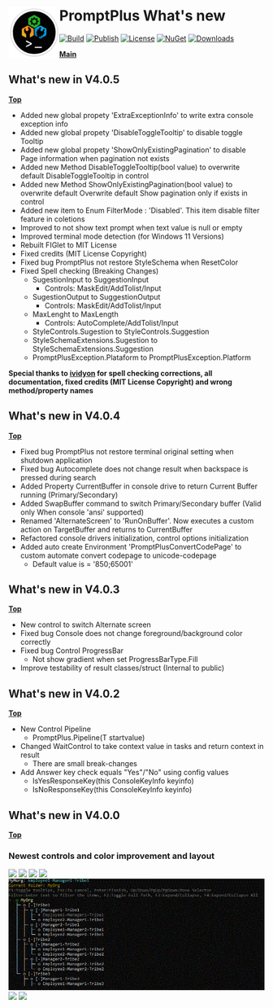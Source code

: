 # <img align="left" width="100" height="100" src="./Docs/images/icon.png">PromptPlus What's new

[![Build](https://github.com/FRACerqueira/PromptPlus/workflows/Build/badge.svg)](https://github.com/FRACerqueira/PromptPlus/actions/workflows/build.yml)
[![Publish](https://github.com/FRACerqueira/PromptPlus/actions/workflows/publish.yml/badge.svg)](https://github.com/FRACerqueira/PromptPlus/actions/workflows/publish.yml)
[![License](https://img.shields.io/badge/License-MIT-yellow.svg)](https://github.com/FRACerqueira/PromptPlus/blob/master/LICENSE)
[![NuGet](https://img.shields.io/nuget/v/PromptPlus)](https://www.nuget.org/packages/PromptPlus/)
[![Downloads](https://img.shields.io/nuget/dt/PromptPlus)](https://www.nuget.org/packages/PromptPlus/)

[**Main**](readme.md#table-of-contents)  

## What's new in V4.0.5
[**Top**](#promptplus-whats-new)

- Added new global propety 'ExtraExceptionInfo' to write extra console exception info
- Added new global propety 'DisableToggleTooltip' to disable toggle Tooltip
- Added new global propety 'ShowOnlyExistingPagination' to disable Page information when pagination not exists 
- Added new Method DisableToggleTooltip(bool value) to overwrite default DisableToggleTooltip in control 
- Added new Method ShowOnlyExistingPagination(bool value) to overwrite default Overwrite default Show pagination only if exists in control
- Added new item to Enum FilterMode : 'Disabled'. This item disable filter feature in coletions
- Improved to not show text prompt when text value is null or empty
- Improved terminal mode detection (for Windows 11 Versions)
- Rebuilt FIGlet to MIT License 
- Fixed credits (MIT License Copyright) 
- Fixed bug PromptPlus not restore StyleSchema when ResetColor
- Fixed Spell checking (Breaking Changes)
    - SugestionInput to SuggestionInput
        - Controls: MaskEdit/AddTolist/Input
    - SugestionOutput to SuggestionOutput
        - Controls: MaskEdit/AddTolist/Input
    - MaxLenght to MaxLength 
        - Controls: AutoComplete/AddTolist/Input
    - StyleControls.Sugestion to StyleControls.Suggestion
    - StyleSchemaExtensions.Sugestion to StyleSchemaExtensions.Suggestion
    - PromptPlusException.Plataform to PromptPlusException.Platform

**Special thanks to [ividyon](https://github.com/ividyon) for spell checking corrections, all documentation, fixed credits (MIT License Copyright) and wrong method/property names**

## What's new in V4.0.4
[**Top**](#promptplus-whats-new)

- Fixed bug PromptPlus not restore terminal original setting when shutdown application
- Fixed bug Autocomplete does not change result when backspace is pressed during search
- Added Property CurrentBuffer in console drive to return Current Buffer running (Primary/Secondary)
- Added SwapBuffer command to switch Primary/Secondary buffer (Valid only When console 'ansi'  supported)
- Renamed 'AlternateScreen' to 'RunOnBuffer'. Now executes a custom action on TargetBuffer and returns to CurrentBuffer
- Refactored console drivers initialization, control options initialization
- Added auto create Environment 'PromptPlusConvertCodePage' to custom automate convert codepage to unicode-codepage
    - Default value is = '850;65001'

## What's new in V4.0.3
[**Top**](#promptplus-whats-new)

- New control to switch Alternate screen 
- Fixed bug Console does not change foreground/background color correctly
- Fixed bug Control ProgressBar
    - Not show gradient when set ProgressBarType.Fill
- Improve testability of result classes/struct (Internal to public)

## What's new in V4.0.2
[**Top**](#promptplus-whats-new)

- New Control Pipeline
    - PromptPlus.Pipeline(T startvalue)
- Changed WaitControl to take context value in tasks and return context in result
    - There are small break-changes  
- Add Answer key check equals "Yes"/"No" using config values
    - IsYesResponseKey(this ConsoleKeyInfo keyinfo)
    - IsNoResponseKey(this ConsoleKeyInfo keyinfo)

## What's new in V4.0.0
[**Top**](#promptplus-whats-new)

### Newest controls and color improvement and layout

![](./Docs/images/calendar1.gif)
![](./Docs/images/chartbar1.gif)
![](./Docs/images/multiselectbrowser1.gif)
![](./Docs/images/treeview1.gif)
![](./Docs/images/treeview2.gif)
![](./Docs/images/waittask1.gif)
![](./Docs/images/progressbar1.gif) 
